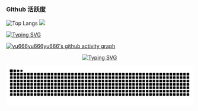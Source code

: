 ### Github 活跃度

![Top Langs](https://github-readme-stats.vercel.app/api/top-langs/?username=yu666yu666yu666&langs_count=6)
![](https://github-readme-stats.vercel.app/api/top-langs/?username=yu666yu666yu666&layout=compact&langs_count=6)

[![Typing SVG](https://readme-typing-svg.demolab.com?font=Fira+Code&weight=600&size=32&pause=1000&center=&vCenter=&repeat=&random=&width=485&separator=%3C&lines=%3Cyu+happy)](https://git.io/typing-svg)

[![yu666yu666yu666's github activity graph](https://github-readme-activity-graph.vercel.app/graph?username=yu666yu666yu666&theme=github-compact)](https://github.com/ashutosh00710/github-readme-activity-graph)

<div align="center">
  <a href="https://blog.sunguoqi.com/">
    <img src="https://readme-typing-svg.demolab.com?font=Fira+Code&pause=1000&color=024EF7&width=1000&lines=yu&center=true&size=27" alt="Typing SVG" />
  </a>
</div>

![](https://raw.githubusercontent.com/yu666yu666yu666/yu666yu666yu666/output/github-contribution-grid-snake.svg)
